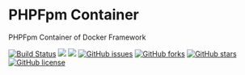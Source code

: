 # PHPFpm Container
PHPFpm Container of Docker Framework

[![Build Status](https://travis-ci.org/dockerframework/phpfpm.svg?branch=master)](https://travis-ci.org/dockerframework/phpfpm) [![](https://images.microbadger.com/badges/image/dockerframework/phpfpm:5.6.svg)](https://microbadger.com/images/dockerframework/phpfpm:5.6 "Layers") [![](https://images.microbadger.com/badges/version/dockerframework/phpfpm:5.6.svg)](https://microbadger.com/images/dockerframework/phpfpm:5.6 "Version") [![GitHub issues](https://img.shields.io/github/issues/dockerframework/phpfpm.svg)](https://github.com/dockerframework/phpfpm/issues) [![GitHub forks](https://img.shields.io/github/forks/dockerframework/phpfpm.svg)](https://github.com/dockerframework/phpfpm/network) [![GitHub stars](https://img.shields.io/github/stars/dockerframework/phpfpm.svg)](https://github.com/dockerframework/phpfpm/stargazers) [![GitHub license](https://img.shields.io/badge/license-MIT-blue.svg)](https://raw.githubusercontent.com/dockerframework/phpfpm/master/LICENSE)
